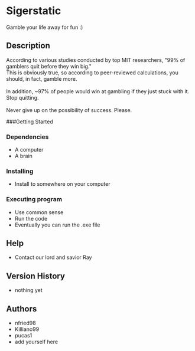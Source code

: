 # Sigerstatic

Gamble your life away for fun :)

## Description

According to various studies conducted by top MIT researchers, "99% of gamblers quit before they win big." \
This is obviously true, so according to peer-reviewed calculations, you should, in fact, gamble more. \
\
In addition, ~97% of people would win at gambling if they just stuck with it. Stop quitting. \
\
Never give up on the possibility of success. Please.

###Getting Started

### Dependencies

* A computer
* A brain

### Installing

* Install to somewhere on your computer 

### Executing program

* Use common sense
* Run the code
* Eventually you can run the .exe file

## Help

* Contact our lord and savior Ray

## Version History

* nothing yet

## Authors
* nfried98
* Killiano99
* pucas1
* add yourself here
